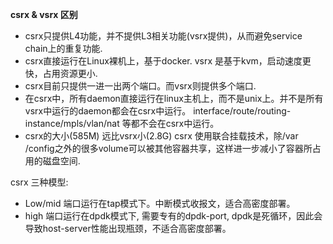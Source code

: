   **csrx & vsrx 区别** 
   - csrx只提供L4功能，并不提供L3相关功能(vsrx提供)，从而避免service chain上的重复功能.
   - csrx直接运行在Linux裸机上，基于docker. vsrx 是基于kvm，启动速度更快，占用资源更小.
   - csrx目前只提供一进一出两个端口。而vsrx则提供多个端口.
   - 在csrx中，所有daemon直接运行在linux主机上，而不是unix上。并不是所有vsrx中运行的daemon都会在csrx中运行。
     interface/route/routing-instance/mpls/vlan/nat 等都不会在csrx中运行。
   - csrx的大小(585M) 远比vsrx小(2.8G)
     csrx 使用联合挂载技术，除/var /config之外的很多volume可以被其他容器共享，这样进一步减小了容器所占用的磁盘空间.
   
 csrx 三种模型:
   -  Low/mid
      端口运行在tap模式下。中断模式收报文，适合高密度部署。
   -  high
      端口运行在dpdk模式下, 需要专有的dpdk-port, dpdk是死循环，因此会导致host-server性能出现瓶颈，不适合高密度部署。
      
      

